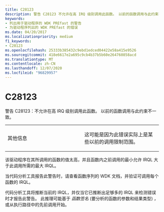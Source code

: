 ```yaml
---
title: C28123
description: 警告 C28123 不允许在高 IRQ 级别调用此函数。 以前的函数调用与此约束不一致。
keywords:
- 列出用于驱动程序的 WDK PREfast 的警告
- 为驱动程序列出的 WDK PREfast 的错误
ms.date: 04/20/2017
ms.localizationpriority: medium
f1_keywords:
- C28123
ms.openlocfilehash: 25333b385432c9ebd1edced04422e58a415e9526
ms.sourcegitcommit: 418e6617e2a695c9cb4b37b5b60e264760858acd
ms.translationtype: MT
ms.contentlocale: zh-CN
ms.lasthandoff: 12/07/2020
ms.locfileid: "96829957"
---
```

# <a name="c28123"></a>C28123


警告 C28123：不允许在高 IRQ 级别调用此函数。 以前的函数调用与此约束不一致。

<table>
<colgroup>
<col width="50%" />
<col width="50%" />
</colgroup>
<tbody>
<tr class="odd">
<td align="left"><p>其他信息</p></td>
<td align="left"><p>这可能是因为此错误实际上是某些以前的调用限制范围。</p></td>
</tr>
</tbody>
</table>

 

该驱动程序在其所调用的函数的值太高，并且函数内之前调用的最小允许 IRQL 大于此调用所需的最大 IRQL。

当代码分析工具报告此警告时，请查看函数序列的 WDK 文档，并验证可调用每个函数的 IRQL。

代码分析工具将推断当前的 IRQL，并仅当它已推断出足够多的 IRQL 来检测错误时才报告此警告。 此推理可能基于 *函数签名* (要分析的函数的参数和结果类型) ，或从执行路径中的先前调用开始。

 

 





